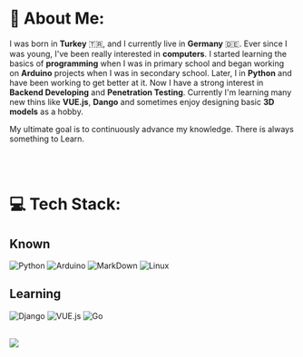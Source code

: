 # 💫 About Me:

I was born in **Turkey** 🇹🇷, and I currently live in **Germany** 🇩🇪. Ever since I was young, I've been really interested in **computers**. I started learning the basics of **programming** when I was in primary school and began working on **Arduino** projects when I was in secondary school. Later, I  in **Python** and have been working to get better at it. Now I have a strong interest in **Backend Developing** and **Penetration Testing**. 
Currently I'm learning many new thins like **VUE.js**, **Dango** and sometimes enjoy designing basic **3D models** as a hobby.

My ultimate goal is to continuously advance my knowledge. There is always something to Learn. 


<br><br>

# 💻 Tech Stack:
## Known

![Python](https://img.shields.io/badge/Python-14354C?style=for-the-badge&logo=python&logoColor=white) ![Arduino](https://img.shields.io/badge/-Arduino-00979D?style=for-the-badge&logo=Arduino&logoColor=white) ![MarkDown](https://img.shields.io/badge/Markdown-000000?style=for-the-badge&logo=markdown&logoColor=white) ![Linux](https://img.shields.io/badge/Linux-FCC624?style=for-the-badge&logo=linux&logoColor=black)

## Learning 
![Django](https://img.shields.io/badge/Django-092E20?style=for-the-badge&logo=django&logoColor=white) ![VUE.js](https://img.shields.io/badge/Vue.js-35495E?style=for-the-badge&logo=vuedotjs&logoColor=4FC08D) ![Go](https://img.shields.io/badge/go-%2300ADD8.svg?style=for-the-badge&logo=go&logoColor=white)
<br><br>


![](https://visitcount.itsvg.in/api?id=kafalar-karisik&icon=2&color=6)


<!-- Proudly created with GPRM ( https://gprm.itsvg.in ) -->
